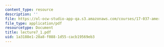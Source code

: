 ```yaml
---
content_type: resource
description: ''
file: https://ol-ocw-studio-app-qa.s3.amazonaws.com/courses/17-037-american-political-thought-spring-2004/1a3188e128a8f0881d55cacb19569eb3_lecture7_1.pdf
file_type: application/pdf
resourcetype: Document
title: lecture7_1.pdf
uid: 1a3188e1-28a8-f088-1d55-cacb19569eb3
---
```

